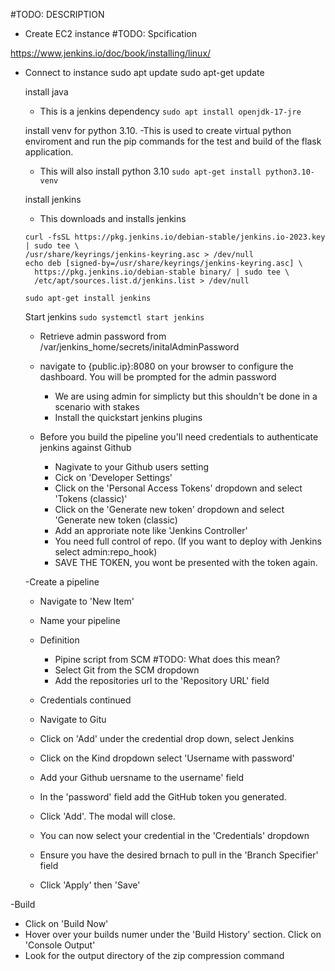 #TODO: DESCRIPTION

- Create EC2 instance
  #TODO: Spcification

https://www.jenkins.io/doc/book/installing/linux/
- Connect to instance
  sudo apt update
  sudo apt-get update

  install java
    - This is a jenkins dependency
  ```sudo apt install openjdk-17-jre```

  install venv for python 3.10.
    -This is used to create virtual python enviroment and run the pip commands for the test and build of the flask application.
    - This will also install python 3.10
    ```sudo apt-get install python3.10-venv```

  install jenkins
  - This downloads and installs jenkins
  ```
  curl -fsSL https://pkg.jenkins.io/debian-stable/jenkins.io-2023.key | sudo tee \
  /usr/share/keyrings/jenkins-keyring.asc > /dev/null
  echo deb [signed-by=/usr/share/keyrings/jenkins-keyring.asc] \
    https://pkg.jenkins.io/debian-stable binary/ | sudo tee \
    /etc/apt/sources.list.d/jenkins.list > /dev/null

  sudo apt-get install jenkins
  ```
  Start jenkins
    ```sudo systemctl start jenkins```

  - Retrieve admin password from /var/jenkins_home/secrets/initalAdminPassword
 
  - navigate to {public.ip}:8080 on your browser to configure the dashboard. You will be prompted for the admin password
    - We are using admin for simplicty but this shouldn't be done in a scenario with stakes
    - Install the quickstart jenkins plugins

  - Before you build the pipeline you'll need credentials to authenticate jenkins against Github
    - Nagivate to your Github users setting
    - Cick on 'Developer Settings'
    - Click on the 'Personal Access Tokens' dropdown and select 'Tokens (classic)'
    - Click on the 'Generate new token' dropdown and select 'Generate new token (classic)
    - Add an approriate note like 'Jenkins Controller'
    - You need full control of repo. (If you want to deploy with Jenkins select admin:repo_hook)
    - SAVE THE TOKEN, you wont be presented with the token again. 

  -Create a pipeline
    - Navigate to 'New Item'
    - Name your pipeline
      
    - Definition
      - Pipine script from SCM #TODO: What does this mean?
      - Select Git from the SCM dropdown
      - Add the repositories url to the 'Repository URL' field

    - Credentials continued
     - Navigate to Gitu  
     - Click on 'Add' under the credential drop down, select Jenkins
     - Click on the Kind dropdown select 'Username with password'
     - Add your Github uersname to the username' field
     - In the 'password' field add the GitHub token you generated.
     - Click 'Add'. The modal will close.
     - You can now select your credential in the 'Credentials' dropdown
     - Ensure you have the desired brnach to pull in the 'Branch Specifier' field
     - Click 'Apply' then 'Save'
 
-Build
  - Click on 'Build Now'
  - Hover over your builds numer under the 'Build History' section. Click on 'Console Output'
  - Look for the output directory of the zip compression command

